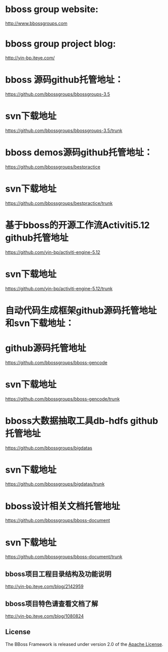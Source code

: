 ﻿# bboss group website:
http://www.bbossgroups.com

# bboss group project blog:
http://yin-bp.iteye.com/

# bboss 源码github托管地址： 
https://github.com/bbossgroups/bbossgroups-3.5 

# svn下载地址 
https://github.com/bbossgroups/bbossgroups-3.5/trunk 

# bboss demos源码github托管地址： 
https://github.com/bbossgroups/bestpractice
 
# svn下载地址 
https://github.com/bbossgroups/bestpractice/trunk
 
# 基于bboss的开源工作流Activiti5.12 github托管地址 
https://github.com/yin-bp/activiti-engine-5.12
 
# svn下载地址 
https://github.com/yin-bp/activiti-engine-5.12/trunk 

# 自动代码生成框架github源码托管地址和svn下载地址： 
# github源码托管地址 
https://github.com/bbossgroups/bboss-gencode 
# svn下载地址 
https://github.com/bbossgroups/bboss-gencode/trunk 

# bboss大数据抽取工具db-hdfs github托管地址 
https://github.com/bbossgroups/bigdatas 
# svn下载地址 
https://github.com/bbossgroups/bigdatas/trunk 

# bboss设计相关文档托管地址 
https://github.com/bbossgroups/bboss-document 
# svn下载地址 
https://github.com/bbossgroups/bboss-document/trunk 

## bboss项目工程目录结构及功能说明 
http://yin-bp.iteye.com/blog/2142959

## bboss项目特色请查看文档了解
http://yin-bp.iteye.com/blog/1080824

## License

The BBoss Framework is released under version 2.0 of the [Apache License][].

[Apache License]: http://www.apache.org/licenses/LICENSE-2.0